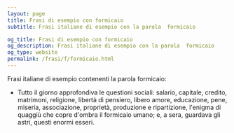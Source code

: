 ```yaml
---
layout: page
title: Frasi di esempio con formicaio 
subtitle: Frasi italiane di esempio con la parola  formicaio

og_title: Frasi di esempio con formicaio 
og_description: Frasi italiane di esempio con la parola  formicaio
og_type: website
permalink: /frasi/f/formicaio.html
---
```


Frasi italiane di esempio contenenti la parola formicaio:


- Tutto il giorno approfondiva le questioni sociali: salario, capitale, credito, matrimoni, religione, libertà di pensiero, libero amore, educazione, pene, miseria, associazione, proprietà, produzione e ripartizione, l'enigma di quaggiù che copre d'ombra il formicaio umano; e, a sera, guardava gli astri, questi enormi esseri.
